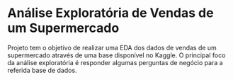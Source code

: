 # Análise Exploratória de Vendas de um Supermercado

Projeto tem o objetivo de realizar uma EDA dos dados de vendas de um supermercado através de uma base disponível no Kaggle. O principal foco da análise exploratória é responder algumas perguntas de negócio para a referida base de dados.
